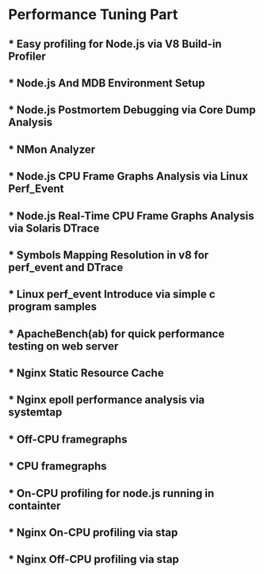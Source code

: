 
# Performance Tuning Part



## * Easy profiling for Node.js via V8 Build-in Profiler

## * Node.js And MDB Environment Setup

## * Node.js Postmortem Debugging via Core Dump Analysis

## * NMon Analyzer

## * Node.js CPU Frame Graphs Analysis via Linux Perf_Event

## * Node.js Real-Time CPU Frame Graphs Analysis via Solaris DTrace

## * Symbols Mapping Resolution in v8 for perf_event and DTrace

## * Linux perf_event Introduce via simple c program samples

## * ApacheBench(ab) for quick performance testing on web server

## * Nginx Static Resource Cache

## * Nginx epoll performance analysis via systemtap 

## * Off-CPU framegraphs 

## * CPU framegraphs 

## * On-CPU profiling for node.js running in containter

## * Nginx On-CPU profiling via stap

## * Nginx Off-CPU profiling via stap
